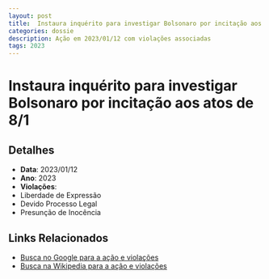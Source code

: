 ```yaml
---
layout: post
title:  Instaura inquérito para investigar Bolsonaro por incitação aos atos de 8/1
categories: dossie
description: Ação em 2023/01/12 com violações associadas
tags: 2023
---
```


# Instaura inquérito para investigar Bolsonaro por incitação aos atos de 8/1

## Detalhes
- **Data**: 2023/01/12
- **Ano**: 2023
- **Violações**:
- Liberdade de Expressão
- Devido Processo Legal
- Presunção de Inocência

## Links Relacionados
- [Busca no Google para a ação e violações](https://www.google.com/search?q=%22Alexandre%20de%20Moraes%22%20Instaura%20inqu%C3%A9rito%20para%20investigar%20Bolsonaro%20por%20incita%C3%A7%C3%A3o%20aos%20atos%20de%208/1%20Liberdade%20de%20Express%C3%A3o%20Devido%20Processo%20Legal%20Presun%C3%A7%C3%A3o%20de%20Inoc%C3%AAncia%202023)
- [Busca na Wikipedia para a ação e violações](https://en.wikipedia.org/w/index.php?search=%22Alexandre%20de%20Moraes%22%20Instaura%20inqu%C3%A9rito%20para%20investigar%20Bolsonaro%20por%20incita%C3%A7%C3%A3o%20aos%20atos%20de%208/1%20Liberdade%20de%20Express%C3%A3o%20Devido%20Processo%20Legal%20Presun%C3%A7%C3%A3o%20de%20Inoc%C3%AAncia%202023)
